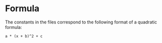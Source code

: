 # Formula
The constants in the files correspond to the following format of a quadratic formula:

```
a * (x + b)^2 + c
```
